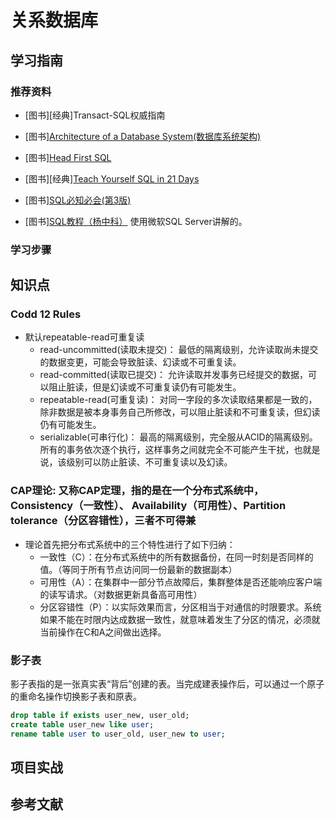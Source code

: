 # 关系数据库

## 学习指南

### 推荐资料

* [图书][经典]Transact-SQL权威指南
* [图书][Architecture of a Database System(数据库系统架构)](http://product.dangdang.com/1058752208.html)
* [图书][Head First SQL](http://product.dangdang.com/21040398.html)

* [图书][经典][Teach Yourself SQL in 21 Days](http://product.dangdang.com/1244621523.html)
* [图书][SQL必知必会(第3版)](http://product.dangdang.com/23246707.html)
* [图书][SQL教程（杨中科）](http://study.163.com/course/introduction/215012.htm#/courseDetail) 使用微软SQL Server讲解的。

### 学习步骤

## 知识点

### Codd 12 Rules

* 默认repeatable-read可重复读
  * read-uncommitted(读取未提交)： 最低的隔离级别，允许读取尚未提交的数据变更，可能会导致脏读、幻读或不可重复读。
  * read-committed(读取已提交)： 允许读取并发事务已经提交的数据，可以阻止脏读，但是幻读或不可重复读仍有可能发生。
  * repeatable-read(可重复读)： 对同一字段的多次读取结果都是一致的，除非数据是被本身事务自己所修改，可以阻止脏读和不可重复读，但幻读仍有可能发生。
  * serializable(可串行化)： 最高的隔离级别，完全服从ACID的隔离级别。所有的事务依次逐个执行，这样事务之间就完全不可能产生干扰，也就是说，该级别可以防止脏读、不可重复读以及幻读。

### CAP理论: 又称CAP定理，指的是在一个分布式系统中， Consistency（一致性）、 Availability（可用性）、Partition tolerance（分区容错性），三者不可得兼

* 理论首先把分布式系统中的三个特性进行了如下归纳：
  * 一致性（C）：在分布式系统中的所有数据备份，在同一时刻是否同样的值。（等同于所有节点访问同一份最新的数据副本）
  * 可用性（A）：在集群中一部分节点故障后，集群整体是否还能响应客户端的读写请求。（对数据更新具备高可用性）
  * 分区容错性（P）：以实际效果而言，分区相当于对通信的时限要求。系统如果不能在时限内达成数据一致性，就意味着发生了分区的情况，必须就当前操作在C和A之间做出选择。

### 影子表

影子表指的是一张真实表“背后”创建的表。当完成建表操作后，可以通过一个原子的重命名操作切换影子表和原表。

``` sql
drop table if exists user_new, user_old;
create table user_new like user;
rename table user to user_old, user_new to user;
```

## 项目实战

## 参考文献

